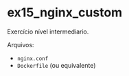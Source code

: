 # ex15_nginx_custom

Exercício nível intermediario.

Arquivos:
- `nginx.conf`
- `Dockerfile` (ou equivalente)

